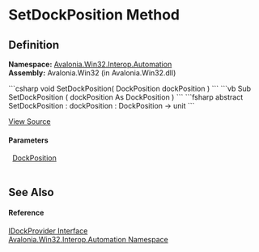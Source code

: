 # SetDockPosition Method




## Definition
**Namespace:** <a href="N_Avalonia_Win32_Interop_Automation">Avalonia.Win32.Interop.Automation</a>  
**Assembly:** Avalonia.Win32 (in Avalonia.Win32.dll)

<Tabs groupId="api-code-preview">
<TabItem value="csharp" label="C#">
```csharp
void SetDockPosition(
	DockPosition dockPosition
)
```
</TabItem>
<TabItem value="vb" label="VB">
```vb
Sub SetDockPosition ( 
	dockPosition As DockPosition
)
```
</TabItem>
<TabItem value="fsharp" label="F#">
```fsharp
abstract SetDockPosition : 
        dockPosition : DockPosition -> unit 
```
</TabItem>
</Tabs>



<a href="https://github.com/AvaloniaUI/Avalonia/tree/master/src/Windows/Avalonia.Win32/Interop/Automation/IDockProvider.cs" title="View the source code">View Source</a>



#### Parameters
<dl><dt>  <a href="T_Avalonia_Win32_Interop_Automation_DockPosition">DockPosition</a></dt><dd> </dd></dl>

## See Also


#### Reference
<a href="T_Avalonia_Win32_Interop_Automation_IDockProvider">IDockProvider Interface</a>  
<a href="N_Avalonia_Win32_Interop_Automation">Avalonia.Win32.Interop.Automation Namespace</a>  

